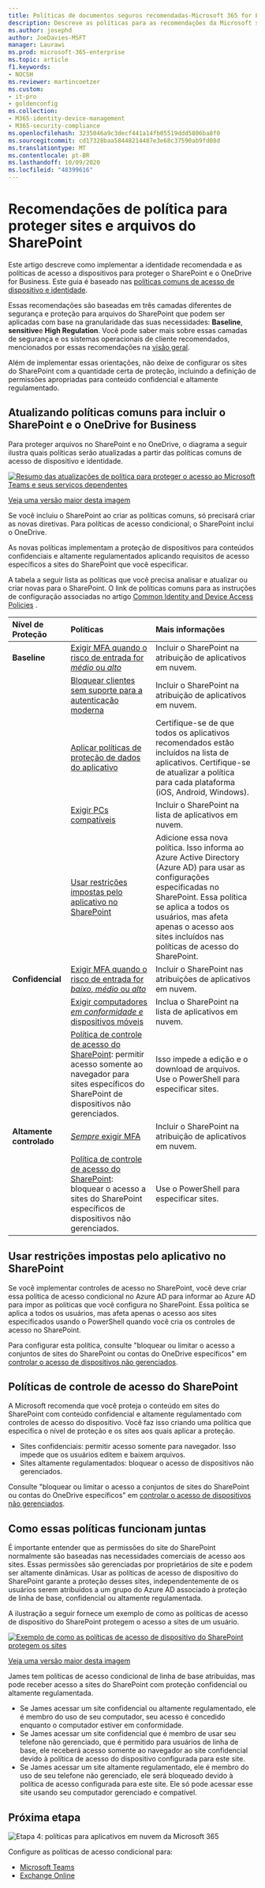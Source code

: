 ```yaml
---
title: Políticas de documentos seguros recomendadas-Microsoft 365 for Enterprise | Microsoft docs
description: Descreve as políticas para as recomendações da Microsoft sobre como proteger o acesso a arquivos do SharePoint.
ms.author: josephd
author: JoeDavies-MSFT
manager: Laurawi
ms.prod: microsoft-365-enterprise
ms.topic: article
f1.keywords:
- NOCSH
ms.reviewer: martincoetzer
ms.custom:
- it-pro
- goldenconfig
ms.collection:
- M365-identity-device-management
- M365-security-compliance
ms.openlocfilehash: 3235046a9c3decf441a14fb05519ddd5806ba8f0
ms.sourcegitcommit: cd17328baa58448214487e3e68c37590ab9fd08d
ms.translationtype: MT
ms.contentlocale: pt-BR
ms.lasthandoff: 10/09/2020
ms.locfileid: "48399616"
---
```

# <a name="policy-recommendations-for-securing-sharepoint-sites-and-files"></a>Recomendações de política para proteger sites e arquivos do SharePoint

Este artigo descreve como implementar a identidade recomendada e as políticas de acesso a dispositivos para proteger o SharePoint e o OneDrive for Business. Este guia é baseado nas [políticas comuns de acesso de dispositivo e identidade](identity-access-policies.md).

Essas recomendações são baseadas em três camadas diferentes de segurança e proteção para arquivos do SharePoint que podem ser aplicadas com base na granularidade das suas necessidades: **Baseline**, **sensitive**e **High Regulation**. Você pode saber mais sobre essas camadas de segurança e os sistemas operacionais de cliente recomendados, mencionados por essas recomendações na [visão geral](microsoft-365-policies-configurations.md).

Além de implementar essas orientações, não deixe de configurar os sites do SharePoint com a quantidade certa de proteção, incluindo a definição de permissões apropriadas para conteúdo confidencial e altamente regulamentado.

## <a name="updating-common-policies-to-include-sharepoint-and-onedrive-for-business"></a>Atualizando políticas comuns para incluir o SharePoint e o OneDrive for Business

Para proteger arquivos no SharePoint e no OneDrive, o diagrama a seguir ilustra quais políticas serão atualizadas a partir das políticas comuns de acesso de dispositivo e identidade.

[![Resumo das atualizações de política para proteger o acesso ao Microsoft Teams e seus serviços dependentes](../../media/microsoft-365-policies-configurations/identity-access-ruleset-sharepoint.png)](https://github.com/MicrosoftDocs/microsoft-365-docs/raw/public/microsoft-365/media/microsoft-365-policies-configurations/identity-access-ruleset-sharepoint.png)

[Veja uma versão maior desta imagem](https://github.com/MicrosoftDocs/microsoft-365-docs/raw/public/microsoft-365/media/microsoft-365-policies-configurations/identity-access-ruleset-sharepoint.png)

Se você incluiu o SharePoint ao criar as políticas comuns, só precisará criar as novas diretivas. Para políticas de acesso condicional, o SharePoint inclui o OneDrive.

As novas políticas implementam a proteção de dispositivos para conteúdos confidenciais e altamente regulamentados aplicando requisitos de acesso específicos a sites do SharePoint que você especificar.

A tabela a seguir lista as políticas que você precisa analisar e atualizar ou criar novas para o SharePoint. O link de políticas comuns para as instruções de configuração associadas no artigo [Common Identity and Device Access Policies](identity-access-policies.md) .

|Nível de Proteção|Políticas|Mais informações|
|:---------------|:-------|:----------------|
|**Baseline**|[Exigir MFA quando o risco de entrada for *médio* ou *alto*](identity-access-policies.md#require-mfa-based-on-sign-in-risk)|Incluir o SharePoint na atribuição de aplicativos em nuvem.|
|        |[Bloquear clientes sem suporte para a autenticação moderna](identity-access-policies.md#block-clients-that-dont-support-modern-authentication)|Incluir o SharePoint na atribuição de aplicativos em nuvem.|
|        |[Aplicar políticas de proteção de dados do aplicativo](identity-access-policies.md#apply-app-data-protection-policies)|Certifique-se de que todos os aplicativos recomendados estão incluídos na lista de aplicativos. Certifique-se de atualizar a política para cada plataforma (iOS, Android, Windows).|
|        |[Exigir PCs compatíveis](identity-access-policies.md#require-compliant-pcs-but-not-compliant-phones-and-tablets)|Incluir o SharePoint na lista de aplicativos em nuvem.|
|        |[Usar restrições impostas pelo aplicativo no SharePoint](#use-app-enforced-restrictions-in-sharepoint)|Adicione essa nova política. Isso informa ao Azure Active Directory (Azure AD) para usar as configurações especificadas no SharePoint. Essa política se aplica a todos os usuários, mas afeta apenas o acesso aos sites incluídos nas políticas de acesso do SharePoint.|
|**Confidencial**|[Exigir MFA quando o risco de entrada for *baixo*, *médio* ou *alto*](identity-access-policies.md#require-mfa-based-on-sign-in-risk)|Incluir o SharePoint nas atribuições de aplicativos em nuvem.|
|         |[Exigir computadores *em conformidade e* dispositivos móveis](identity-access-policies.md#require-compliant-pcs-and-mobile-devices)|Inclua o SharePoint na lista de aplicativos em nuvem.|
||[Política de controle de acesso do SharePoint](#sharepoint-access-control-policies): permitir acesso somente ao navegador para sites específicos do SharePoint de dispositivos não gerenciados.|Isso impede a edição e o download de arquivos. Use o PowerShell para especificar sites.|
|**Altamente controlado**|[*Sempre* exigir MFA](identity-access-policies.md#require-mfa-based-on-sign-in-risk)|Incluir o SharePoint na atribuição de aplicativos em nuvem.|
||[Política de controle de acesso do SharePoint](#use-app-enforced-restrictions-in-sharepoint): bloquear o acesso a sites do SharePoint específicos de dispositivos não gerenciados.|Use o PowerShell para especificar sites.|

## <a name="use-app-enforced-restrictions-in-sharepoint"></a>Usar restrições impostas pelo aplicativo no SharePoint

Se você implementar controles de acesso no SharePoint, você deve criar essa política de acesso condicional no Azure AD para informar ao Azure AD para impor as políticas que você configura no SharePoint. Essa política se aplica a todos os usuários, mas afeta apenas o acesso aos sites especificados usando o PowerShell quando você cria os controles de acesso no SharePoint.

Para configurar esta política, consulte "bloquear ou limitar o acesso a conjuntos de sites do SharePoint ou contas do OneDrive específicos" em [controlar o acesso de dispositivos não gerenciados](https://docs.microsoft.com/sharepoint/control-access-from-unmanaged-devices).

## <a name="sharepoint-access-control-policies"></a>Políticas de controle de acesso do SharePoint

A Microsoft recomenda que você proteja o conteúdo em sites do SharePoint com conteúdo confidencial e altamente regulamentado com controles de acesso do dispositivo. Você faz isso criando uma política que especifica o nível de proteção e os sites aos quais aplicar a proteção.

- Sites confidenciais: permitir acesso somente para navegador. Isso impede que os usuários editem e baixem arquivos.
- Sites altamente regulamentados: bloquear o acesso de dispositivos não gerenciados.

Consulte "bloquear ou limitar o acesso a conjuntos de sites do SharePoint ou contas do OneDrive específicos" em [controlar o acesso de dispositivos não gerenciados](https://docs.microsoft.com/sharepoint/control-access-from-unmanaged-devices).

## <a name="how-these-policies-work-together"></a>Como essas políticas funcionam juntas

É importante entender que as permissões do site do SharePoint normalmente são baseadas nas necessidades comerciais de acesso aos sites. Essas permissões são gerenciadas por proprietários de site e podem ser altamente dinâmicas. Usar as políticas de acesso de dispositivo do SharePoint garante a proteção desses sites, independentemente de os usuários serem atribuídos a um grupo do Azure AD associado à proteção de linha de base, confidencial ou altamente regulamentada.

A ilustração a seguir fornece um exemplo de como as políticas de acesso de dispositivo do SharePoint protegem o acesso a sites de um usuário.

[![Exemplo de como as políticas de acesso de dispositivo do SharePoint protegem os sites](../../media/microsoft-365-policies-configurations/SharePoint-rules-scenario.png)](https://github.com/MicrosoftDocs/microsoft-365-docs/raw/public/microsoft-365/media/microsoft-365-policies-configurations/SharePoint-rules-scenario.png)

[Veja uma versão maior desta imagem](https://github.com/MicrosoftDocs/microsoft-365-docs/raw/public/microsoft-365/media/microsoft-365-policies-configurations/SharePoint-rules-scenario.png)

James tem políticas de acesso condicional de linha de base atribuídas, mas pode receber acesso a sites do SharePoint com proteção confidencial ou altamente regulamentada.

- Se James acessar um site confidencial ou altamente regulamentado, ele é membro do uso de seu computador, seu acesso é concedido enquanto o computador estiver em conformidade.
- Se James acessar um site confidencial que é membro de usar seu telefone não gerenciado, que é permitido para usuários de linha de base, ele receberá acesso somente ao navegador ao site confidencial devido à política de acesso do dispositivo configurada para este site.
- Se James acessar um site altamente regulamentado, ele é membro do uso de seu telefone não gerenciado, ele será bloqueado devido à política de acesso configurada para este site. Ele só pode acessar esse site usando seu computador gerenciado e compatível.

## <a name="next-step"></a>Próxima etapa

![Etapa 4: políticas para aplicativos em nuvem da Microsoft 365](../../media/microsoft-365-policies-configurations/identity-device-access-steps-next-step-4.png)

Configure as políticas de acesso condicional para:

- [Microsoft Teams](teams-access-policies.md)
- [Exchange Online](secure-email-recommended-policies.md)

